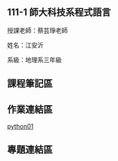 111-1 師大科技系程式語言
-
授課老師：蔡芸琤老師

姓名：江安沂

系級：地理系三年級

課程筆記區
-
作業連結區
-
[python01](http://localhost:8888/notebooks/Documents/GitHub/PL/Untitled.ipynb?kernel_name=python3)

專題連結區
-

<!---
major013/major013 is a ✨ special ✨ repository because its `README.md` (this file) appears on your GitHub profile.
You can click the Preview link to take a look at your changes.
--->
